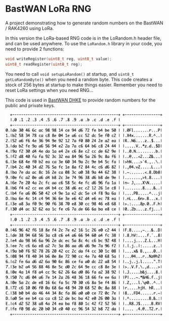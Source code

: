 # BastWAN LoRa RNG

A project demonstrating how to generate random numbers on the BastWAN / RAK4260 using LoRa.

In this version the LoRa-based RNG code is in the LoRandom.h header file, and can be used anywhere. To use the `LoRandom.h` library in your code, you need to provide 2 functions:

  ```c
  void writeRegister(uint8_t reg, uint8_t value);
  uint8_t readRegister(uint8_t reg);
  ```

You need to call `void setupLoRandom()` at startup, and `uint8_t getLoRandomByte()` when you need a random byte. This code creates a stock of 256 bytes at startup to make things easier. Remember you need to reset LoRa settings when you need RNG...

This code is used in [BastWAN DHKE](https://github.com/Kongduino/BastWAN_DHKE) to provide random numbers for the public and private keys.

![Blocks](Blocks.png)